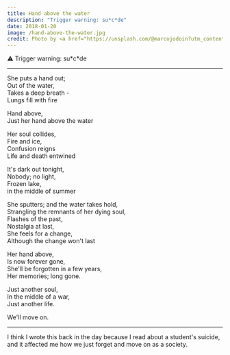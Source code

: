 ```yaml
---
title: Hand above the water
description: "Trigger warning: su*c*de"
date: 2018-01-20
image: /hand-above-the-water.jpg
credit: Photo by <a href="https://unsplash.com/@marcojodoin?utm_content=creditCopyText&utm_medium=referral&utm_source=unsplash">Marc-Olivier Jodoin</a> on <a href="https://unsplash.com/photos/landscape-photography-of-persons-hand-in-front-of-sun-TStNU7H4UEE?utm_content=creditCopyText&utm_medium=referral&utm_source=unsplash">Unsplash</a>
---
```


⚠️ Trigger warning: su\*c\*de

* * *

She puts a hand out;  
Out of the water,  
Takes a deep breath -  
Lungs fill with fire  

Hand above,  
Just her hand above the water

Her soul collides,  
Fire and ice,  
Confusion reigns  
Life and death entwined

It's dark out tonight,  
Nobody; no light,  
Frozen lake,  
in the middle of summer

She sputters; and the water takes hold,  
Strangling the remnants of her dying soul,  
Flashes of the past,  
Nostalgia at last,  
She feels for a change,  
Although the change won't last

Her hand above,  
Is now forever gone,  
She'll be forgotten in a few years,  
Her memories; long gone.

Just another soul,  
In the middle of a war,  
Just another life.

We'll move on.

* * *

I think I wrote this back in the day because I read about a student's suicide, and it affected me how we just forget and move on as a society.

